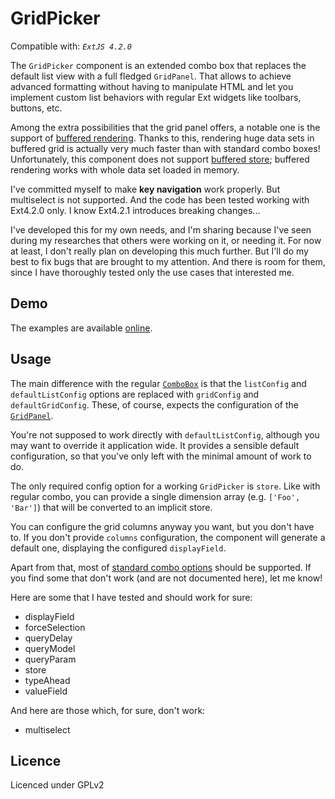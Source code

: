 GridPicker
==========

Compatible with: *`ExtJS 4.2.0`*


The `GridPicker` component is an extended combo box that replaces the default list view with a full fledged `GridPanel`. That allows to achieve advanced formatting without having to manipulate HTML and let you implement custom list behaviors with regular Ext widgets like toolbars, buttons, etc.

Among the extra possibilities that the grid panel offers, a notable one is the support of [buffered rendering][1]. Thanks to this, rendering huge data sets in buffered grid is actually very much faster than with standard combo boxes! Unfortunately, this component does not support [buffered store][2]; buffered rendering works with whole data set loaded in memory.

I've committed myself to make **key navigation** work properly. But multiselect is not supported. And the code has been tested working with Ext4.2.0 only. I know Ext4.2.1 introduces breaking changes...

I've developed this for my own needs, and I'm sharing because I've seen during my researches that others were working on it, or needing it. For now at least, I don't really plan on developing this much further. But I'll do my best to fix bugs that are brought to my attention. And there is room for them, since I have thoroughly tested only the use cases that interested me.


Demo
---

The examples are available [online][5].


Usage
---

The main difference with the regular [`ComboBox`][3] is that the `listConfig` and  `defaultListConfig` options are replaced with `gridConfig` and `defaultGridConfig`. These, of course, expects the configuration of the [`GridPanel`][4].

You're not supposed to work directly with `defaultListConfig`, although you may want to override it application wide. It provides a sensible default configuration, so that you've only left with the minimal amount of work to do.

The only required config option for a working `GridPicker` is `store`. Like with regular combo, you can provide a single dimension array (e.g. `['Foo', 'Bar']`) that will be converted to an implicit store.

You can configure the grid columns anyway you want, but you don't have to. If you don't provide `columns` configuration, the component will generate a default one, displaying the configured `displayField`.

Apart from that, most of [standard combo options][3] should be supported. If you find some that don't work (and are not documented here), let me know!

Here are some that I have tested and should work for sure:

- displayField
- forceSelection
- queryDelay
- queryModel
- queryParam
- store
- typeAhead
- valueField

And here are those which, for sure, don't work:

- multiselect


Licence
---
Licenced under GPLv2


  [1]: http://docs.sencha.com/extjs/4.2.0/#!/api/Ext.grid.plugin.BufferedRenderer
  [2]: http://docs.sencha.com/extjs/4.2.0/#!/api/Ext.data.Store-cfg-buffered
  [3]: http://docs.sencha.com/extjs/4.2.0/#
  [4]: http://docs.sencha.com/extjs/4.2.0/#!/api/Ext.grid.Panel
  [5]: http://planysphere.fr/ext/GridPicker/examples
